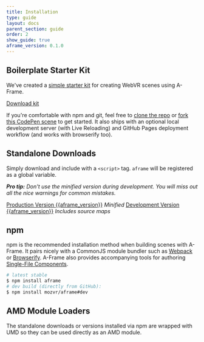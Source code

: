 ```yaml
---
title: Installation
type: guide
layout: docs
parent_section: guide
order: 2
show_guide: true
aframe_version: 0.1.0
---
```


## Boilerplate Starter Kit

We've created a [simple starter kit](https://github.com/aframevr/aframe-boilerplate#getting-started) for creating WebVR scenes using A-Frame.

<a class="button" href="https://github.com/aframevr/aframe-boilerplate/archive/master.zip" download="aframe-boilerplate.zip">Download kit</a>

If you're comfortable with npm and git, feel free to [clone the repo](https://github.com/aframevr/aframe-boilerplate#option-2-fork-this-git-repo-) or [fork this CodePen scene](http://codepen.io/team/mozvr/pen/2ac060c354546201f3337b83fbdcd110?editors=100) to get started. It also ships with an optional local development server (with Live Reloading) and GitHub Pages deployment workflow (and works with browserify too).

## Standalone Downloads

Simply download and include with a `<script>` tag. `aframe` will be registered as a global variable.

_**Pro tip:** Don't use the minified version during development. You will miss out all the nice warnings for common mistakes._

<a class="button" href="/releases/latest/aframe.js" download>Production Version <span>{{aframe_version}}</span></a> <em class="install-note">Minified</em>
<a class="button" href="/releases/latest/aframe.min.js" download>Development Version <span>{{aframe_version}}</span></a> <em class="install-note">Includes source maps</em>

## npm

npm is the recommended installation method when building scenes with A-Frame. It pairs nicely with a CommonJS module bundler such as [Webpack](http://webpack.github.io/) or [Browserify](http://browserify.org/). A-Frame also provides accompanying tools for authoring [Single-File Components](application.html#Single_File_Components).

```bash
# latest stable
$ npm install aframe
# dev build (directly from GitHub):
$ npm install mozvr/aframe#dev
```

## AMD Module Loaders

The standalone downloads or versions installed via npm are wrapped with UMD so they can be used directly as an AMD module.
